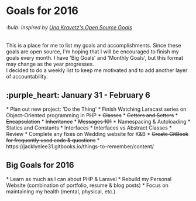 <h1>Goals for 2016</h1>

<h6>:bulb: <i>Inspired by <a href="https://github.com/una/personal-goals">Una Kravetz's Open Source Goals</a></i></h6>

This is a place for me to list my goals and accomplishments. Since these goals are open source, I'm hoping that I will be encouraged to finish my goals every month. I have 'Big Goals' and 'Monthly Goals', but this format may change as the year progresses.
<br>
I decided to do a weekly list to keep me motivated and to add another layer of accountability.
<br>

<h2>:purple_heart: January 31 - February 6</h2>
* Plan out new project: 'Do the Thing'
* Finish Watching Laracast series on Object-Oriented programming in PHP
  * <s>Classes</s>
  * <s>Getters and Setters</s>
  * <s>Encapsulation</s>
  * <s>Inheritance</s>
  * <s>Messages 101</s>
  * Namespacing & Autoloading
  * Statics and Constants
  * Interfaces
  * Interfaces vs Abstract Classes
  * Review
* Complete any fixes on Wedding website for K&B
* <s>Create GitBook for frequently used code & questions</s>
     * https://jacklynlee31.gitbooks.io/things-to-remember/content/

<br>

<h2>Big Goals for 2016</h2>
* Learn as much as I can about PHP & Laravel
* Rebuild my Personal Website (combination of portfolio, resume & blog posts)
* Focus on maintaining my health (mental, physical, etc.)
